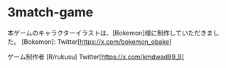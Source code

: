 # 3match-game
本ゲームのキャラクターイラストは、[Bokemon]様に制作していただきました。
[Bokemon]:
Twitter[https://x.com/bokemon_obake]

ゲーム制作者
[R/rukusu]
Twitter[https://x.com/kmdwad89_9]